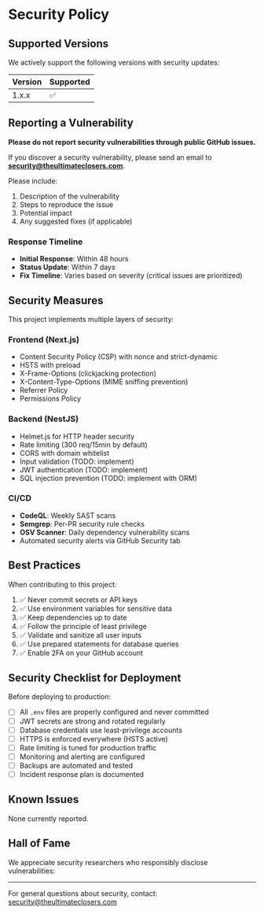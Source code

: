 # Security Policy

## Supported Versions

We actively support the following versions with security updates:

| Version | Supported          |
| ------- | ------------------ |
| 1.x.x   | :white_check_mark: |

## Reporting a Vulnerability

**Please do not report security vulnerabilities through public GitHub issues.**

If you discover a security vulnerability, please send an email to **security@theultimateclosers.com**.

Please include:

1. Description of the vulnerability
2. Steps to reproduce the issue
3. Potential impact
4. Any suggested fixes (if applicable)

### Response Timeline

- **Initial Response**: Within 48 hours
- **Status Update**: Within 7 days
- **Fix Timeline**: Varies based on severity (critical issues are prioritized)

## Security Measures

This project implements multiple layers of security:

### Frontend (Next.js)

- Content Security Policy (CSP) with nonce and strict-dynamic
- HSTS with preload
- X-Frame-Options (clickjacking protection)
- X-Content-Type-Options (MIME sniffing prevention)
- Referrer Policy
- Permissions Policy

### Backend (NestJS)

- Helmet.js for HTTP header security
- Rate limiting (300 req/15min by default)
- CORS with domain whitelist
- Input validation (TODO: implement)
- JWT authentication (TODO: implement)
- SQL injection prevention (TODO: implement with ORM)

### CI/CD

- **CodeQL**: Weekly SAST scans
- **Semgrep**: Per-PR security rule checks
- **OSV Scanner**: Daily dependency vulnerability scans
- Automated security alerts via GitHub Security tab

## Best Practices

When contributing to this project:

1. ✅ Never commit secrets or API keys
2. ✅ Use environment variables for sensitive data
3. ✅ Keep dependencies up to date
4. ✅ Follow the principle of least privilege
5. ✅ Validate and sanitize all user inputs
6. ✅ Use prepared statements for database queries
7. ✅ Enable 2FA on your GitHub account

## Security Checklist for Deployment

Before deploying to production:

- [ ] All `.env` files are properly configured and never committed
- [ ] JWT secrets are strong and rotated regularly
- [ ] Database credentials use least-privilege accounts
- [ ] HTTPS is enforced everywhere (HSTS active)
- [ ] Rate limiting is tuned for production traffic
- [ ] Monitoring and alerting are configured
- [ ] Backups are automated and tested
- [ ] Incident response plan is documented

## Known Issues

None currently reported.

## Hall of Fame

We appreciate security researchers who responsibly disclose vulnerabilities:

<!-- List will be updated as researchers report issues -->

---

For general questions about security, contact: security@theultimateclosers.com
